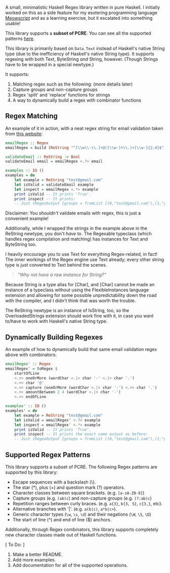 A small, minimalistic Haskell Regex library written in pure Haskell. I initially worked on this as a side feature for my esotering programming language [Meowscript](https://github.com/KBMackenzie/Meowscript) and as a learning exercise, but it escalated into something usable!

This library supports a __subset of PCRE__. You can see all the supported patterns [here](#supported-regex-patterns).

This library is primarily based on `Data.Text` instead of Haskell's native String type (due to the inefficiency of Haskell's native String type). It supports regexing with both Text, ByteString *and* String, however. (Though Strings have to be wrapped in a special newtype.)

It supports:
1. Matching regex such as the following: (more details later)
2. Capture groups and non-capture groups
3. Regex 'split' and 'replace' functions for strings
4. A way to dynamically build a regex with combinator functions

## Regex Matching
An example of it in action, with a neat regex string for email validation taken from [this website](https://regexr.com/3e48o):

```haskell
emailRegex :: Regex
emailRegex = build (ReString "^[\\w\\-\\.]+@([\\w-]+\\.)+[\\w-]{2,4}$")

validateEmail :: ReString -> Bool
validateEmail email = emailRegex <.?> email

examples :: IO ()
examples = do
    let example = ReString "test@gmail.com"
    let isValid = validateEmail example
    let inspect = emailRegex <.*> example
    print isValid -- It prints 'True'.
    print inspect -- It prints:
    -- Just (RegexOutput {groups = fromList [(0,"test@gmail.com"),(1,"gmail.")], leftovers = ""})
```

Disclaimer: You *shouldn't* validate emails with regex, this is just a convenient example!

Additionally, while I wrapped the strings in the example above in the ReString newtype, you don't *have* to. The Regexable typeclass (which handles regex compilation and matching) has instances for Text and ByteString too.

I heavily encourage you to use Text for everything Regex-related, in fact! The inner workings of the Regex engine use Text already; every other string type is just converted to Text behind the scenes.

> *"Why not have a raw instance for String?"*

Because String is a type alias for [Char], and [Char] cannot be made an instance of a typeclass without using the FlexibleInstances language extension and allowing for some possible unpredictability down the road with the compiler, and I didn't think that was worth the trouble.

The ReString newtype is an instance of IsString, too, so the OverloadedStrings extension should work fine with it, in case you want to/have to work with Haskell's native String type.


## Dynamically Building Regexes
An example of how to dynamically build that same email validation regex above with combinators:

```haskell
emailRegex' :: Regex
emailRegex' = toRegex $
    startOfLine
    <.+> oneOrMore (wordChar <.|> char '-' <.|> char '.')
    <.+> char '@'
    <.+> capture (oneOrMore (wordChar <.|> char '-') <.+> char '.')
    <.+> amountBetween 2 4 (wordChar <.|> char '-')
    <.+> endOfLine

examples' :: IO ()
examples' = do
    let example = ReString "test@gmail.com"
    let isValid = emailRegex' <.?> example
    let inspect = emailRegex' <.*> example
    print isValid -- It prints 'True'.
    print inspect -- It prints the exact same output as before:
    -- Just (RegexOutput {groups = fromList [(0,"test@gmail.com"),(1,"gmail.")], leftovers = ""})
```

## Supported Regex Patterns
This library supports a subset of PCRE.
The following Regex patterns are supported by this library:

- Escape sequences with a backslash (\\).
- The star (\*), plus (\+) and question mark (?) operators.
- Character classes between square brackets. (e.g. `[a-zA-Z0-9]`)
- Capture groups (e.g. `(ab)c`) and non-capture groups (e.g. `(?:ab)c`)
- Repetition ranges between curly braces. (e.g. `a{3}`, `b{3, 5}`, `c{3,}`, etc).
- Alternative branches with '|'. (e.g. `a(b|c)`, `a*b|c+`).
- Generic character types (`\w`, `\s`, `\d`) and their negations (`\W`, `\S`, `\D`)
- The start of line (^) and end of line ($) anchors.

Additionally, through Regex combinators, this library supports completely new character classes made out of Haskell functions.

[ To Do: ] 
1. Make a better README.
2. Add more examples.
3. Add documentation for all of the supported operations.
